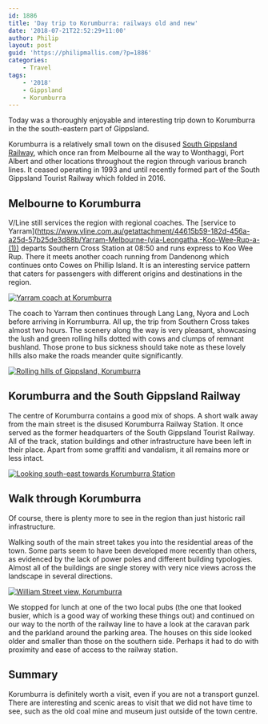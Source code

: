 ```yaml
---
id: 1886
title: 'Day trip to Korumburra: railways old and new'
date: '2018-07-21T22:52:29+11:00'
author: Philip
layout: post
guid: 'https://philipmallis.com/?p=1886'
categories:
    - Travel
tags:
    - '2018'
    - Gippsland
    - Korumburra
---
```


Today was a thoroughly enjoyable and interesting trip down to Korumburra in the the south-eastern part of Gippsland.

Korumburra is a relatively small town on the disused [South Gippsland Railway](https://en.wikipedia.org/wiki/South_Gippsland_railway_line), which once ran from Melbourne all the way to Wonthaggi, Port Albert and other locations throughout the region through various branch lines. It ceased operating in 1993 and until recently formed part of the South Gippsland Tourist Railway which folded in 2016.

## Melbourne to Korumburra

V/Line still services the region with regional coaches. The [service to Yarram](https://www.vline.com.au/getattachment/44615b59-182d-456a-a25d-57b25de3d88b/Yarram-Melbourne-(via-Leongatha,-Koo-Wee-Rup-a-(1)) departs Southern Cross Station at 08:50 and runs express to Koo Wee Rup. There it meets another coach running from Dandenong which continues onto Cowes on Phillip Island. It is an interesting service pattern that caters for passengers with different origins and destinations in the region.

[![Yarram coach at Korumburra](https://farm1.staticflickr.com/942/43498345602_5d8fccaa83.jpg)](https://www.flickr.com/photos/philipmallis/43498345602/in/datetaken/ "Yarram coach at Korumburra")<script async="" charset="utf-8" src="//embedr.flickr.com/assets/client-code.js"></script>

The coach to Yarram then continues through Lang Lang, Nyora and Loch before arriving in Korrumburra. All up, the trip from Southern Cross takes almost two hours. The scenery along the way is very pleasant, showcasing the lush and green rolling hills dotted with cows and clumps of remnant bushland. Those prone to bus sickness should take note as these lovely hills also make the roads meander quite significantly.

[![Rolling hills of Gippsland, Korumburra](https://farm2.staticflickr.com/1784/41736684550_30b59ea6a9.jpg)](https://www.flickr.com/photos/philipmallis/41736684550/in/datetaken/ "Rolling hills of Gippsland, Korumburra")<script async="" charset="utf-8" src="//embedr.flickr.com/assets/client-code.js"></script>

## Korumburra and the South Gippsland Railway

The centre of Korumburra contains a good mix of shops. A short walk away from the main street is the disused Korumburra Railway Station. It once served as the former headquarters of the South Gippsland Tourist Railway. All of the track, station buildings and other infrastructure have been left in their place. Apart from some graffiti and vandalism, it all remains more or less intact.

[![Looking south-east towards Korumburra Station](https://farm1.staticflickr.com/925/43497927952_4c9cc36a64.jpg)](https://www.flickr.com/photos/philipmallis/43497927952/in/datetaken/ "Looking south-east towards Korumburra Station")<script async="" charset="utf-8" src="//embedr.flickr.com/assets/client-code.js"></script>

## Walk through Korumburra

Of course, there is plenty more to see in the region than just historic rail infrastructure.

Walking south of the main street takes you into the residential areas of the town. Some parts seem to have been developed more recently than others, as evidenced by the lack of power poles and different building typologies. Almost all of the buildings are single storey with very nice views across the landscape in several directions.

[![William Street view, Korumburra](https://farm2.staticflickr.com/1827/42639961545_85afeced4b.jpg)](https://www.flickr.com/photos/philipmallis/42639961545/in/datetaken/ "William Street view, Korumburra")<script async="" charset="utf-8" src="//embedr.flickr.com/assets/client-code.js"></script>

We stopped for lunch at one of the two local pubs (the one that looked busier, which is a good way of working these things out) and continued on our way to the north of the railway line to have a look at the caravan park and the parkland around the parking area. The houses on this side looked older and smaller than those on the southern side. Perhaps it had to do with proximity and ease of access to the railway station.

## Summary

Korumburra is definitely worth a visit, even if you are not a transport gunzel. There are interesting and scenic areas to visit that we did not have time to see, such as the old coal mine and museum just outside of the town centre.